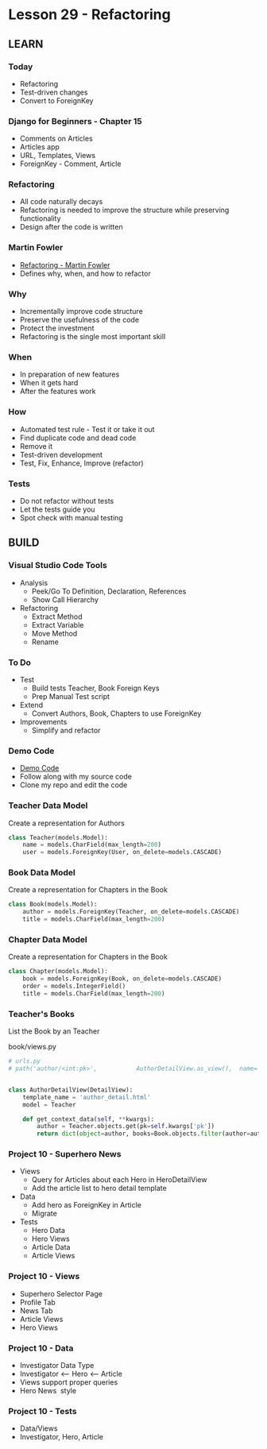 # Lesson 29 - Refactoring


## LEARN

### Today
* Refactoring
* Test-driven changes
* Convert to ForeignKey


### Django for Beginners - Chapter 15 
- Comments on Articles
- Articles app
- URL, Templates, Views
- ForeignKey - Comment, Article


### Refactoring
* All code naturally decays
* Refactoring is needed to improve the structure while preserving functionality
* Design after the code is written


### Martin Fowler
* [Refactoring - Martin Fowler](https://www.amazon.com/Refactoring-Improving-Existing-Addison-Wesley-Technology-ebook-dp-B007WTFWJ6/dp/B007WTFWJ6)
* Defines why, when, and how to refactor


### Why
* Incrementally improve code structure
* Preserve the usefulness of the code
* Protect the investment
* Refactoring is the single most important skill


### When
* In preparation of new features
* When it gets hard
* After the features work


### How
* Automated test rule - Test it or take it out
* Find duplicate code and dead code
* Remove it
* Test-driven development
* Test, Fix, Enhance, Improve (refactor)


### Tests
* Do not refactor without tests
* Let the tests guide you
* Spot check with manual testing



## BUILD


### Visual Studio Code Tools
* Analysis
    * Peek/Go To Definition, Declaration, References
    * Show Call Hierarchy
* Refactoring
    * Extract Method
    * Extract Variable
    * Move Method
    * Rename


### To Do
* Test
    * Build tests Teacher, Book Foreign Keys
    * Prep Manual Test script
* Extend
    * Convert Authors, Book, Chapters to use ForeignKey
* Improvements
    * Simplify and refactor


### Demo Code
* [Demo Code](https://github.com/Mark-Seaman/BACS350/tree/main/week10/BookBuilder)
* Follow along with my source code
* Clone my repo and edit the code


### Teacher Data Model
Create a representation for Authors

```python
class Teacher(models.Model):
    name = models.CharField(max_length=200)
    user = models.ForeignKey(User, on_delete=models.CASCADE)
```


### Book Data Model
Create a representation for Chapters in the Book

```python
class Book(models.Model):
    author = models.ForeignKey(Teacher, on_delete=models.CASCADE)
    title = models.CharField(max_length=200)
```


### Chapter Data Model
Create a representation for Chapters in the Book

```python
class Chapter(models.Model):
    book = models.ForeignKey(Book, on_delete=models.CASCADE)
    order = models.IntegerField()
    title = models.CharField(max_length=200)
```


### Teacher's Books
List the Book by an Teacher

book/views.py

```python
# urls.py
# path('author/<int:pk>',           AuthorDetailView.as_view(),  name='author_detail'),


class AuthorDetailView(DetailView):
    template_name = 'author_detail.html'
    model = Teacher

    def get_context_data(self, **kwargs):
        author = Teacher.objects.get(pk=self.kwargs['pk'])
        return dict(object=author, books=Book.objects.filter(author=author))

```


### Project 10 - Superhero News
- Views
    - Query for Articles about each Hero in HeroDetailView
    - Add the article list to hero detail template
- Data
    - Add hero as ForeignKey in Article
    - Migrate
- Tests
    - Hero Data
    - Hero Views
    - Article Data
    - Article Views


### Project 10 - Views
- Superhero Selector Page
- Profile Tab
- News Tab
- Article Views
- Hero Views


### Project 10 - Data
- Investigator Data Type
- Investigator <-- Hero <-- Article
- Views support proper queries
- Hero News  style


### Project 10 - Tests 
- Data/Views 
- Investigator, Hero, Article
